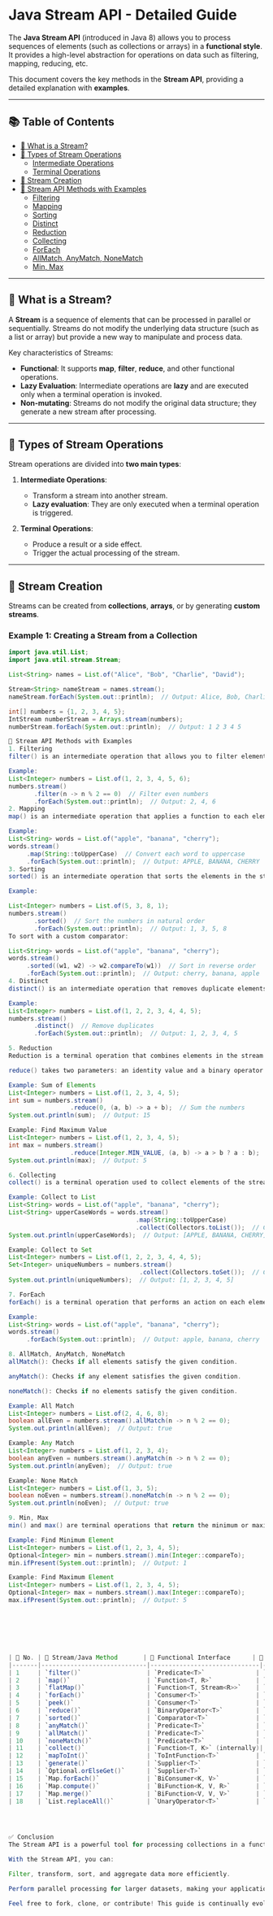 # Java Stream API - Detailed Guide

The **Java Stream API** (introduced in Java 8) allows you to process sequences of elements (such as collections or arrays) in a **functional style**. It provides a high-level abstraction for operations on data such as filtering, mapping, reducing, etc.

This document covers the key methods in the **Stream API**, providing a detailed explanation with **examples**.

---

## 📚 Table of Contents

- [🔹 What is a Stream?](#-what-is-a-stream)
- [🔹 Types of Stream Operations](#-types-of-stream-operations)
  - [Intermediate Operations](#intermediate-operations)
  - [Terminal Operations](#terminal-operations)
- [🔹 Stream Creation](#-stream-creation)
- [🔹 Stream API Methods with Examples](#-stream-api-methods-with-examples)
  - [Filtering](#filtering)
  - [Mapping](#mapping)
  - [Sorting](#sorting)
  - [Distinct](#distinct)
  - [Reduction](#reduction)
  - [Collecting](#collecting)
  - [ForEach](#foreach)
  - [AllMatch, AnyMatch, NoneMatch](#allmatch-anymatch-nonematch)
  - [Min, Max](#min-max)

---

## 🔹 What is a Stream?

A **Stream** is a sequence of elements that can be processed in parallel or sequentially. Streams do not modify the underlying data structure (such as a list or array) but provide a new way to manipulate and process data.

Key characteristics of Streams:
- **Functional**: It supports **map**, **filter**, **reduce**, and other functional operations.
- **Lazy Evaluation**: Intermediate operations are **lazy** and are executed only when a terminal operation is invoked.
- **Non-mutating**: Streams do not modify the original data structure; they generate a new stream after processing.

---

## 🔹 Types of Stream Operations

Stream operations are divided into **two main types**:

1. **Intermediate Operations**:
   - Transform a stream into another stream.
   - **Lazy evaluation**: They are only executed when a terminal operation is triggered.

2. **Terminal Operations**:
   - Produce a result or a side effect.
   - Trigger the actual processing of the stream.

---

## 🔹 Stream Creation

Streams can be created from **collections**, **arrays**, or by generating **custom streams**.

### Example 1: Creating a Stream from a Collection

```java
import java.util.List;
import java.util.stream.Stream;

List<String> names = List.of("Alice", "Bob", "Charlie", "David");

Stream<String> nameStream = names.stream();
nameStream.forEach(System.out::println);  // Output: Alice, Bob, Charlie, David

int[] numbers = {1, 2, 3, 4, 5};
IntStream numberStream = Arrays.stream(numbers);
numberStream.forEach(System.out::println);  // Output: 1 2 3 4 5

🔹 Stream API Methods with Examples
1. Filtering
filter() is an intermediate operation that allows you to filter elements based on a predicate.

Example:
List<Integer> numbers = List.of(1, 2, 3, 4, 5, 6);
numbers.stream()
       .filter(n -> n % 2 == 0)  // Filter even numbers
       .forEach(System.out::println);  // Output: 2, 4, 6
2. Mapping
map() is an intermediate operation that applies a function to each element in the stream, producing a new stream of the transformed elements.

Example:
List<String> words = List.of("apple", "banana", "cherry");
words.stream()
     .map(String::toUpperCase)  // Convert each word to uppercase
     .forEach(System.out::println);  // Output: APPLE, BANANA, CHERRY
3. Sorting
sorted() is an intermediate operation that sorts the elements in the stream.

Example:

List<Integer> numbers = List.of(5, 3, 8, 1);
numbers.stream()
       .sorted()  // Sort the numbers in natural order
       .forEach(System.out::println);  // Output: 1, 3, 5, 8
To sort with a custom comparator:

List<String> words = List.of("apple", "banana", "cherry");
words.stream()
     .sorted((w1, w2) -> w2.compareTo(w1))  // Sort in reverse order
     .forEach(System.out::println);  // Output: cherry, banana, apple
4. Distinct
distinct() is an intermediate operation that removes duplicate elements from the stream.

Example:
List<Integer> numbers = List.of(1, 2, 2, 3, 4, 4, 5);
numbers.stream()
       .distinct()  // Remove duplicates
       .forEach(System.out::println);  // Output: 1, 2, 3, 4, 5

5. Reduction
Reduction is a terminal operation that combines elements in the stream using a binary operator.

reduce() takes two parameters: an identity value and a binary operator.

Example: Sum of Elements
List<Integer> numbers = List.of(1, 2, 3, 4, 5);
int sum = numbers.stream()
                 .reduce(0, (a, b) -> a + b);  // Sum the numbers
System.out.println(sum);  // Output: 15

Example: Find Maximum Value
List<Integer> numbers = List.of(1, 2, 3, 4, 5);
int max = numbers.stream()
                 .reduce(Integer.MIN_VALUE, (a, b) -> a > b ? a : b);
System.out.println(max);  // Output: 5

6. Collecting
collect() is a terminal operation used to collect elements of the stream into a collection such as a List, Set, or Map.

Example: Collect to List
List<String> words = List.of("apple", "banana", "cherry");
List<String> upperCaseWords = words.stream()
                                   .map(String::toUpperCase)
                                   .collect(Collectors.toList());  // Collect as List
System.out.println(upperCaseWords);  // Output: [APPLE, BANANA, CHERRY]

Example: Collect to Set
List<Integer> numbers = List.of(1, 2, 2, 3, 4, 4, 5);
Set<Integer> uniqueNumbers = numbers.stream()
                                    .collect(Collectors.toSet());  // Collect as Set
System.out.println(uniqueNumbers);  // Output: [1, 2, 3, 4, 5]

7. ForEach
forEach() is a terminal operation that performs an action on each element of the stream.

Example:
List<String> words = List.of("apple", "banana", "cherry");
words.stream()
     .forEach(System.out::println);  // Output: apple, banana, cherry

8. AllMatch, AnyMatch, NoneMatch
allMatch(): Checks if all elements satisfy the given condition.

anyMatch(): Checks if any element satisfies the given condition.

noneMatch(): Checks if no elements satisfy the given condition.

Example: All Match
List<Integer> numbers = List.of(2, 4, 6, 8);
boolean allEven = numbers.stream().allMatch(n -> n % 2 == 0);
System.out.println(allEven);  // Output: true

Example: Any Match
List<Integer> numbers = List.of(1, 2, 3, 4);
boolean anyEven = numbers.stream().anyMatch(n -> n % 2 == 0);
System.out.println(anyEven);  // Output: true

Example: None Match
List<Integer> numbers = List.of(1, 3, 5);
boolean noEven = numbers.stream().noneMatch(n -> n % 2 == 0);
System.out.println(noEven);  // Output: true

9. Min, Max
min() and max() are terminal operations that return the minimum or maximum element in the stream, respectively, based on a comparator.

Example: Find Minimum Element
List<Integer> numbers = List.of(1, 2, 3, 4, 5);
Optional<Integer> min = numbers.stream().min(Integer::compareTo);
min.ifPresent(System.out::println);  // Output: 1

Example: Find Maximum Element
List<Integer> numbers = List.of(1, 2, 3, 4, 5);
Optional<Integer> max = numbers.stream().max(Integer::compareTo);
max.ifPresent(System.out::println);  // Output: 5







| 🔢 No. | 🔧 Stream/Java Method       | 🔌 Functional Interface      | 🧠 Main Method     | 🧾 Signature                        | 🔍 Meaning (Input → Output)              |
|-------|-----------------------------|------------------------------|--------------------|--------------------------------------|------------------------------------------|
| 1     | `filter()`                  | `Predicate<T>`              | `test()`           | `boolean test(T t)`                  | Takes T → returns boolean                |
| 2     | `map()`                     | `Function<T, R>`            | `apply()`          | `R apply(T t)`                       | Takes T → returns R                      |
| 3     | `flatMap()`                 | `Function<T, Stream<R>>`    | `apply()`          | `Stream<R> apply(T t)`              | Takes T → returns Stream<R>             |
| 4     | `forEach()`                 | `Consumer<T>`               | `accept()`         | `void accept(T t)`                   | Takes T → returns nothing               |
| 5     | `peek()`                    | `Consumer<T>`               | `accept()`         | `void accept(T t)`                   | Takes T → returns nothing               |
| 6     | `reduce()`                  | `BinaryOperator<T>`         | `apply()`          | `T apply(T t1, T t2)`                | Takes T, T → returns T                  |
| 7     | `sorted()`                  | `Comparator<T>`             | `compare()`        | `int compare(T o1, T o2)`            | Takes T, T → returns comparison int     |
| 8     | `anyMatch()`                | `Predicate<T>`              | `test()`           | `boolean test(T t)`                  | Takes T → returns boolean               |
| 9     | `allMatch()`                | `Predicate<T>`              | `test()`           | `boolean test(T t)`                  | Takes T → returns boolean               |
| 10    | `noneMatch()`               | `Predicate<T>`              | `test()`           | `boolean test(T t)`                  | Takes T → returns boolean               |
| 11    | `collect()`                 | `Function<T, K>` (internally)| `apply()`         | `K apply(T t)`                       | Takes T → returns K                     |
| 12    | `mapToInt()`                | `ToIntFunction<T>`          | `applyAsInt()`     | `int applyAsInt(T t)`                | Takes T → returns int                   |
| 13    | `generate()`                | `Supplier<T>`               | `get()`            | `T get()`                            | Takes nothing → returns T               |
| 14    | `Optional.orElseGet()`      | `Supplier<T>`               | `get()`            | `T get()`                            | Takes nothing → returns T               |
| 15    | `Map.forEach()`             | `BiConsumer<K, V>`          | `accept()`         | `void accept(K k, V v)`              | Takes K, V → returns nothing            |
| 16    | `Map.compute()`             | `BiFunction<K, V, R>`       | `apply()`          | `R apply(K k, V v)`                  | Takes K, V → returns R                  |
| 17    | `Map.merge()`               | `BiFunction<V, V, V>`       | `apply()`          | `V apply(V oldVal, V newVal)`        | Takes V, V → returns V                  |
| 18    | `List.replaceAll()`         | `UnaryOperator<T>`          | `apply()`          | `T apply(T t)`                       | Takes T → returns T                     |




✅ Conclusion
The Stream API is a powerful tool for processing collections in a functional programming style. By utilizing intermediate operations like filter, map, distinct, and terminal operations like collect, forEach, and reduce, you can write cleaner and more efficient Java code.

With the Stream API, you can:

Filter, transform, sort, and aggregate data more efficiently.

Perform parallel processing for larger datasets, making your applications faster.

Feel free to fork, clone, or contribute! This guide is continually evolving.


